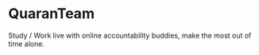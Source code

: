 # QuaranTeam
Study / Work live with online accountability buddies, make the most out of time alone.
